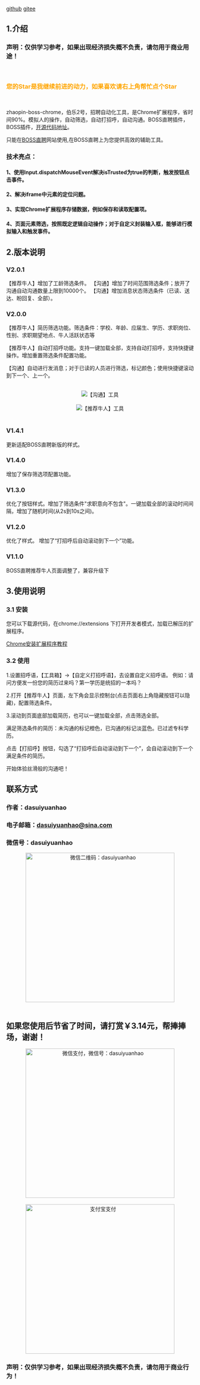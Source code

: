 [github](https://github.com/dasuiyuanhao/zhaopin-boss-chrome)
[gitee](https://gitee.com/lizhilaile/zhaopin-boss-chrome)

## 1.介绍
<h3>声明：仅供学习参考，如果出现经济损失概不负责，请勿用于商业用途！</h3>
<br/>
<font color="orange"><h3>您的Star是我继续前进的动力，如果喜欢请右上角帮忙点个Star</h3></font>
<br/>

zhaopin-boss-chrome，伯乐2号，招聘自动化工具，是Chrome扩展程序，省时间90%。模拟人的操作，自动筛选，自动打招呼，自动沟通。BOSS直聘插件，BOSS插件，[开源代码地址](https://gitee.com/lizhilaile/zhaopin-boss-chrome)。

只能在[BOSS直聘](https://www.zhipin.com)网站使用,在BOSS直聘上为您提供高效的辅助工具。

### 技术亮点：
#### 1、使用Input.dispatchMouseEvent解决isTrusted为true的判断，触发按钮点击事件。
#### 2、解决iframe中元素的定位问题。
#### 3、实现Chrome扩展程序存储数据，例如保存和读取配置项。
#### 4、页面元素筛选，按照既定逻辑自动操作；对于自定义封装输入框，能够进行模拟输入和触发事件。


## 2.版本说明
### V2.0.1
【推荐牛人】增加了工龄筛选条件。
【沟通】增加了时间范围筛选条件；放开了沟通自动沟通数量上限到10000个。
【沟通】增加消息状态筛选条件（已读、送达、盼回复、全部）。

### V2.0.0
【推荐牛人】简历筛选功能。筛选条件：学校、年龄、应届生、学历、求职岗位、性别、求职期望地点、牛人活跃状态等

【推荐牛人】自动打招呼功能。支持一键加载全部，支持自动打招呼，支持快捷键操作。增加重置筛选条件配置功能。

【沟通】自动进行发消息；对于已读的人员进行筛选，标记颜色；使用快捷键滚动到下一个、上一个。

</br>
<div  align="center"> 
  <img src="https://gitee.com/lizhilaile/zhaopin-boss-chrome/raw/master/img/%E6%B2%9F%E9%80%9A%E9%A1%B5%E9%9D%A2.png"  alt="【沟通】工具" align="center" /> 
</div>
</br>
<div  align="center"> 
  <img src="https://gitee.com/lizhilaile/zhaopin-boss-chrome/raw/master/img/%E6%8E%A8%E8%8D%90%E7%89%9B%E4%BA%BA.png"  alt="【推荐牛人】工具" align="center" /> 
</div>
</br>
  

### V1.4.1
更新适配BOSS直聘新版的样式。

### V1.4.0
增加了保存筛选项配置功能。

### V1.3.0
优化了按钮样式。增加了筛选条件"求职意向不包含"。一键加载全部的滚动时间间隔，增加了随机时间(从2s到10s之间)。

### V1.2.0
优化了样式。
增加了“打招呼后自动滚动到下一个”功能。

### V1.1.0
BOSS直聘推荐牛人页面调整了，兼容升级下

## 3.使用说明

### 3.1 安装
  您可以下载源代码，在chrome://extensions 下打开开发者模式，加载已解压的扩展程序。

  [Chrome安装扩展程序教程](https://jingyan.baidu.com/article/148a19216b72900c70c3b176.html)
### 3.2 使用
  1.设置招呼语，【工具箱】->【自定义打招呼语】，去设置自定义招呼语。
  例如：请问方便发一份您的简历过来吗？第一学历是统招的一本吗？

  2.打开【推荐牛人】页面，左下角会显示控制台(点击页面右上角隐藏按钮可以隐藏)，配置筛选条件。

  3.滚动到页面底部加载简历，也可以一键加载全部，点击筛选全部。
  
  满足筛选条件的简历：未沟通的标记橙色，已沟通的标记淡蓝色。已过滤专科学历。

  点击【打招呼】按钮，勾选了“打招呼后自动滚动到下一个”，会自动滚动到下一个满足条件的简历。

  开始体验丝滑般的沟通吧！ 

## 联系方式
### 作者：dasuiyuanhao

### 电子邮箱：dasuiyuanhao@sina.com

### 微信号：dasuiyuanhao
<div  align="center"> 
<img src="https://gitee.com/lizhilaile/blog/raw/master/images/weixin_dasuiyuanhao_800.jpg" width = "400" alt="微信二维码：dasuiyuanhao" align="center" />
</div>
</br>

## 如果您使用后节省了时间，请打赏￥3.14元，帮捧捧场，谢谢！
<div  align="center"> 
<img src="https://gitee.com/lizhilaile/blog/raw/master/images/wodeweixinshoukuanma.png" width = "400" height = "400" alt="微信支付，微信号：dasuiyuanhao" align="center" />
</div>
</br>
<div  align="center"> 
<img src="https://gitee.com/lizhilaile/blog/raw/master/images/wodezhifubaoshoukuanma.png" width = "400" height = "400" alt="支付宝支付" align="center" />
</div>

### 声明：仅供学习参考，如果出现经济损失概不负责，请勿用于商业行为！
